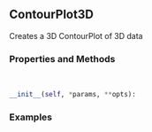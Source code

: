 ## <a id="McUtils.Plots.Plots.ContourPlot3D">ContourPlot3D</a>
Creates a 3D ContourPlot of 3D data

### Properties and Methods
<a id="McUtils.Plots.Plots.ContourPlot3D.__init__">&nbsp;</a>
```python
__init__(self, *params, **opts): 
```

### Examples
